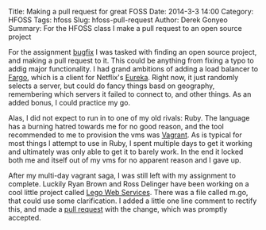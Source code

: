 Title: Making a pull request for great FOSS
Date: 2014-3-3 14:00
Category: HFOSS
Tags: hfoss
Slug: hfoss-pull-request
Author: Derek Gonyeo
Summary: For the HFOSS class I make a pull request to an open source project

For the assignment [bugfix](http://hfoss-fossrit.rhcloud.com/hw/bugfix) I
was tasked with finding an open source project, and making a pull request to it.
This could be anything from fixing a typo to addig major functionality. I had
grand ambitions of adding a load balancer to
[Fargo](https://github.com/hudl/fargo), which is a client for Netflix's
[Eureka](https://github.com/Netflix/eureka). Right now, it just randomly selects
a server, but could do fancy things basd on geography, remembering which servers
it failed to connect to, and other things. As an added bonus, I could practice
my go.

Alas, I did not expect to run in to one of my old rivals: Ruby. The language has
a burning hatred towards me for no good reason, and the tool recommended to me
to provision the vms was [Vagrant](http://www.vagrantup.com/). As is typical for
most things I attempt to use in Ruby, I spent multiple days to get it working
and ultimately was only able to get it to barely work. In the end it locked both
me and itself out of my vms for no apparent reason and I gave up.

After my multi-day vagrant saga, I was still left with my assignment to
complete. Luckily Ryan Brown and Ross Delinger have been working on a cool
little project called [Lego Web
Services](https://github.com/ryansb/legowebservices). There was a file called
m.go, that could use some clarification. I added a little one line comment to
rectify this, and made a [pull
request](https://github.com/ryansb/legowebservices/pull/5) with the change,
which was promptly accepted. 
